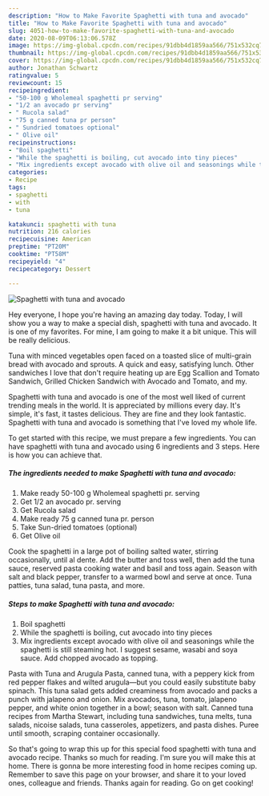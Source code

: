 ```yaml
---
description: "How to Make Favorite Spaghetti with tuna and avocado"
title: "How to Make Favorite Spaghetti with tuna and avocado"
slug: 4051-how-to-make-favorite-spaghetti-with-tuna-and-avocado
date: 2020-08-09T06:13:06.578Z
image: https://img-global.cpcdn.com/recipes/91dbb4d1859aa566/751x532cq70/spaghetti-with-tuna-and-avocado-recipe-main-photo.jpg
thumbnail: https://img-global.cpcdn.com/recipes/91dbb4d1859aa566/751x532cq70/spaghetti-with-tuna-and-avocado-recipe-main-photo.jpg
cover: https://img-global.cpcdn.com/recipes/91dbb4d1859aa566/751x532cq70/spaghetti-with-tuna-and-avocado-recipe-main-photo.jpg
author: Jonathan Schwartz
ratingvalue: 5
reviewcount: 15
recipeingredient:
- "50-100 g Wholemeal spaghetti pr serving"
- "1/2 an avocado pr serving"
- " Rucola salad"
- "75 g canned tuna pr person"
- " Sundried tomatoes optional"
- " Olive oil"
recipeinstructions:
- "Boil spaghetti"
- "While the spaghetti is boiling, cut avocado into tiny pieces"
- "Mix ingredients except avocado with olive oil and seasonings while the spaghetti is still steaming hot. I suggest sesame, wasabi and soya sauce. Add chopped avocado as topping."
categories:
- Recipe
tags:
- spaghetti
- with
- tuna

katakunci: spaghetti with tuna 
nutrition: 216 calories
recipecuisine: American
preptime: "PT20M"
cooktime: "PT58M"
recipeyield: "4"
recipecategory: Dessert

---
```



![Spaghetti with tuna and avocado](https://img-global.cpcdn.com/recipes/91dbb4d1859aa566/751x532cq70/spaghetti-with-tuna-and-avocado-recipe-main-photo.jpg)

Hey everyone, I hope you're having an amazing day today. Today, I will show you a way to make a special dish, spaghetti with tuna and avocado. It is one of my favorites. For mine, I am going to make it a bit unique. This will be really delicious.

Tuna with minced vegetables open faced on a toasted slice of multi-grain bread with avocado and sprouts. A quick and easy, satisfying lunch. Other sandwiches I love that don&#39;t require heating up are Egg Scallion and Tomato Sandwich, Grilled Chicken Sandwich with Avocado and Tomato, and my.

Spaghetti with tuna and avocado is one of the most well liked of current trending meals in the world. It is appreciated by millions every day. It's simple, it's fast, it tastes delicious. They are fine and they look fantastic. Spaghetti with tuna and avocado is something that I've loved my whole life.


To get started with this recipe, we must prepare a few ingredients. You can have spaghetti with tuna and avocado using 6 ingredients and 3 steps. Here is how you can achieve that.

<!--inarticleads1-->

##### The ingredients needed to make Spaghetti with tuna and avocado:

1. Make ready 50-100 g Wholemeal spaghetti pr. serving
1. Get 1/2 an avocado pr. serving
1. Get  Rucola salad
1. Make ready 75 g canned tuna pr. person
1. Take  Sun-dried tomatoes (optional)
1. Get  Olive oil


Cook the spaghetti in a large pot of boiling salted water, stirring occasionally, until al dente. Add the butter and toss well, then add the tuna sauce, reserved pasta cooking water and basil and toss again. Season with salt and black pepper, transfer to a warmed bowl and serve at once. Tuna patties, tuna salad, tuna pasta, and more. 

<!--inarticleads2-->

##### Steps to make Spaghetti with tuna and avocado:

1. Boil spaghetti
1. While the spaghetti is boiling, cut avocado into tiny pieces
1. Mix ingredients except avocado with olive oil and seasonings while the spaghetti is still steaming hot. I suggest sesame, wasabi and soya sauce. Add chopped avocado as topping.


Pasta with Tuna and Arugula Pasta, canned tuna, with a peppery kick from red pepper flakes and wilted arugula—but you could easily substitute baby spinach. This tuna salad gets added creaminess from avocado and packs a punch with jalapeno and onion. Mix avocados, tuna, tomato, jalapeno pepper, and white onion together in a bowl; season with salt. Canned tuna recipes from Martha Stewart, including tuna sandwiches, tuna melts, tuna salads, nicoise salads, tuna casseroles, appetizers, and pasta dishes. Puree until smooth, scraping container occasionally. 

So that's going to wrap this up for this special food spaghetti with tuna and avocado recipe. Thanks so much for reading. I'm sure you will make this at home. There is gonna be more interesting food in home recipes coming up. Remember to save this page on your browser, and share it to your loved ones, colleague and friends. Thanks again for reading. Go on get cooking!
